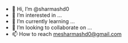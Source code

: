 - 👋 Hi, I’m @sharmashd0
- 👀 I’m interested in ...
- 🌱 I’m currently learning ...
- 💞️ I’m looking to collaborate on ...
- 📫 How to reach mesharmashd0@gmail.com

<!---
sharmashd0/sharmashd0 is a ✨ special ✨ repository because its `README.md` (this file) appears on your GitHub profile.
You can click the Preview link to take a look at your changes.
--->
